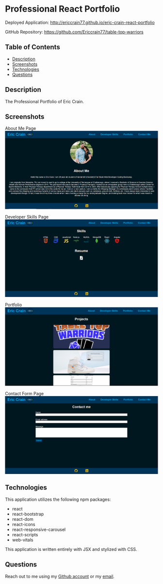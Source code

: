 # Professional React Portfolio

Deployed Application: http://ericcrain77.github.io/eric-crain-react-portfolio

GitHub Repository: https://github.com/Ericcrain77/table-top-warriors

## Table of Contents
* [Description](#description)
* [Screenshots](#screenshots)
* [Technologies](#technologies)
* [Questions](#questions)

## Description
The Professional Portfolio of Eric Crain.

## Screenshots
About Me Page
![About Me Page](src/assets/images/About-Me.png)

Developer Skills Page
![Developer Skills Page](src/assets/images/Dev-Skills.png)

Portfolio
![Portfolio](src/assets/images/Portfolio.png)

Contact Form Page
![Contact Form Page](src/assets/images/Contact-Form.png)

## Technologies
This application utilizes the following npm packages:
* react
* react-bootstrap
* react-dom
* react-icons
* react-responsive-carousel
* react-scripts
* web-vitals

This application is written entirely with JSX and stylized with CSS.

## Questions
Reach out to me using my [Github account](https://github.com/Ericcrain77) or my [email](ericcrain77@gmail.com).